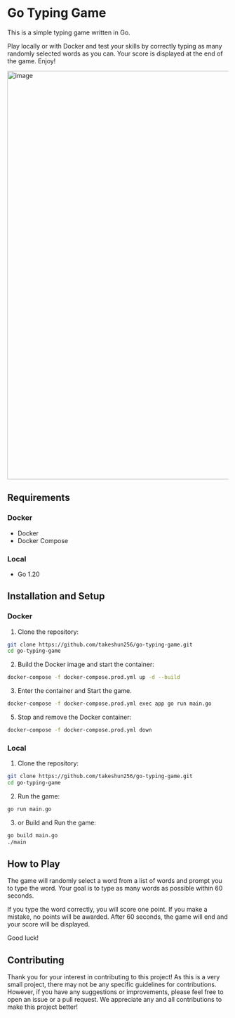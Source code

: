 # Go Typing Game

This is a simple typing game written in Go.

Play locally or with Docker and test your skills by correctly typing as many randomly selected words as you can. Your score is displayed at the end of the game. Enjoy!

<img width="929" alt="image" src="https://user-images.githubusercontent.com/75155218/226076680-ed54be3c-593a-44b4-bbb4-5a56728e3022.png">


## Requirements

### Docker
- Docker
- Docker Compose

### Local
- Go 1.20

## Installation and Setup

### Docker
1. Clone the repository:

```bash
git clone https://github.com/takeshun256/go-typing-game.git
cd go-typing-game
```

2. Build the Docker image and start the container:

```bash
docker-compose -f docker-compose.prod.yml up -d --build
```

3. Enter the container and Start the game.

```bash
docker-compose -f docker-compose.prod.yml exec app go run main.go
```

5. Stop and remove the Docker container:

```bash
docker-compose -f docker-compose.prod.yml down
```

### Local

1. Clone the repository:

```bash
git clone https://github.com/takeshun256/go-typing-game.git
cd go-typing-game
```

2. Run the game:

```bash
go run main.go
```

3. or Build and Run the game:

```bash
go build main.go
./main
```

## How to Play
The game will randomly select a word from a list of words and prompt you to type the word. Your goal is to type as many words as possible within 60 seconds.

If you type the word correctly, you will score one point. If you make a mistake, no points will be awarded. After 60 seconds, the game will end and your score will be displayed.

Good luck!

## Contributing

Thank you for your interest in contributing to this project! As this is a very small project, there may not be any specific guidelines for contributions. However, if you have any suggestions or improvements, please feel free to open an issue or a pull request. We appreciate any and all contributions to make this project better!
